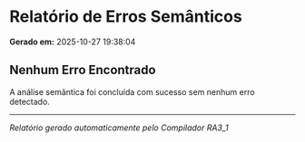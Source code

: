 # Relatório de Erros Semânticos

**Gerado em:** 2025-10-27 19:38:04

##  Nenhum Erro Encontrado

A análise semântica foi concluída com sucesso sem nenhum erro detectado.

---
*Relatório gerado automaticamente pelo Compilador RA3_1*